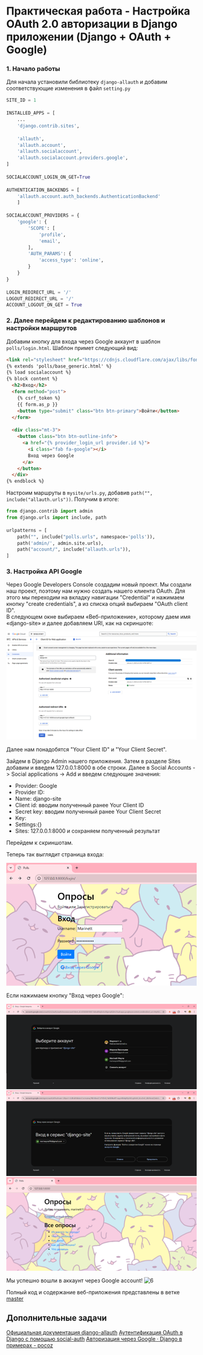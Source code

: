 # Практическая работа - Настройка OAuth 2.0 авторизации в Django приложении (Django + OAuth + Google)

### 1. Начало работы
Для начала установили библиотеку ```django-allauth``` и добавим соответствующие изменения в файл ```setting.py```

```python
SITE_ID = 1

INSTALLED_APPS = [
    ...
    'django.contrib.sites',
    
    'allauth',
    'allauth.account',
    'allauth.socialaccount',
    'allauth.socialaccount.providers.google',
]

SOCIALACCOUNT_LOGIN_ON_GET=True

AUTHENTICATION_BACKENDS = [
    'allauth.account.auth_backends.AuthenticationBackend'
    ]

SOCIALACCOUNT_PROVIDERS = {
    'google': {
        'SCOPE': [
            'profile',
            'email',
        ],
        'AUTH_PARAMS': {
            'access_type': 'online',
        }
    }
}

LOGIN_REDIRECT_URL = '/'  
LOGOUT_REDIRECT_URL = '/' 
ACCOUNT_LOGOUT_ON_GET = True  

```
### 2. Далее перейдем к редактированию шаблонов и настройки маршрутов

Добавим кнопку для входа через Google аккаунт в шаблон ```polls/login.html```. Шаблон примет следующий вид:

```html
<link rel="stylesheet" href="https://cdnjs.cloudflare.com/ajax/libs/font-awesome/5.15.1/css/all.min.css">
{% extends 'polls/base_generic.html' %}
{% load socialaccount %}
{% block content %}
  <h2>Вход</h2>
  <form method="post">
    {% csrf_token %}
    {{ form.as_p }}
    <button type="submit" class="btn btn-primary">Войти</button>
  </form>

  <div class="mt-3">
    <button class="btn btn-outline-info">
      <a href="{% provider_login_url provider.id %}">
        <i class="fab fa-google"></i>
        Вход через Google
      </a>
    </button>
  </div>
{% endblock %}
```

Настроим маршруты в ```mysite/urls.py```, добавив ```path("", include("allauth.urls"))```. Получим в итоге:

```python
from django.contrib import admin
from django.urls import include, path

urlpatterns = [
    path("", include("polls.urls", namespace='polls')),
    path('admin/', admin.site.urls),
    path("account/", include("allauth.urls")),
]
```

### 3. Настройка API Google
Через Google Developers Console создадим новый проект. Мы создали наш проект, поэтому нам нужно создать нашего клиента OAuth. Для этого мы переходим на вкладку навигации "Credential" и нажимаем кнопку "create credentials", а из списка опций выбираем "OAuth client ID".  
В следующем окне выбираем «Веб-приложение», которому даем имя «django-site» и далее добавляем URI, как на скриншоте:

![1](images/1.png)

Далее нам понадобятся "Your Client ID" и "Your Client Secret".

Зайдем в Django Admin нашего приложения. Затем в разделе Sites добавим и введем 127.0.0.1:8000 в обе строки.
Далее в Social Accounts -> Social applications -> Add и введем следующие значения:
* Provider: Google
* Provider ID:
* Name: django-site
* Client id: вводим полученный ранее Your Client ID
* Secret key: вводим полученный ранее Your Client Secret
* Key:
* Settings:{}
* Sites: 127.0.0.1:8000
и сохраняем полученный результат

Перейдем к скриншотам. 

Теперь так выглядит страница входа:

![2](images/2.png)

Если нажимаем кнопку "Вход через Google":

![3](images/3.png)
![4](images/4.png)
![5](images/5.png)

Мы успешно вошли в аккаунт через Google account!
![6](images/6.png)

Полный код и содержание веб-приложения представлены в ветке [master](https://github.com/MarinaVasilevaIVT/django_project3/tree/master)

## Дополнительные задачи

[Официальная документация django-allauth](https://django-allauth.readthedocs.io/en/latest/)
[Аутентификация OAuth в Django с помощью social-auth](https://django.fun/articles/tutorials/autentifikaciya-oauth-v-django-s-pomoshyu-social-auth/)
[Авторизация через Google · Django в примерах - pocoz](https://pocoz.gitbooks.io/django-v-primerah/content/glava-4-sozdanie-social-website/avtorizatsiya-cherez-sotsialnie-seti/avtorizatsiya-cherez-google.html)
